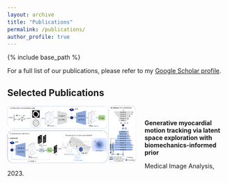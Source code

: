 ```yaml
---
layout: archive
title: "Publications"
permalink: /publications/
author_profile: true
---
```



{% include base_path %}

For a full list of our publications, please refer to my [Google Scholar profile](https://scholar.google.com/citations?user=mTWrOqHOqjoC&hl=en).

Selected Publications
------

<img align="left" width="300" src="/images/framework_v1.png" style="margin-right: 15px" /> &nbsp;&nbsp;&nbsp;&nbsp;

**Generative myocardial motion tracking via latent space exploration with biomechanics-informed prior**

Medical Image Analysis, 2023. <br />
<br />
